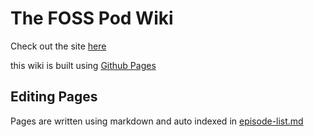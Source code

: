 # The FOSS Pod Wiki

Check out the site [here](https://fosspod.wiki)

this wiki is built using [Github Pages](https://pages.github.com)

## Editing Pages

Pages are written using markdown and auto indexed in [episode-list.md](episode-list.md)

